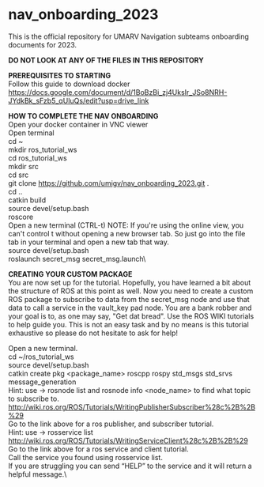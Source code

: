 # nav_onboarding_2023
This is the official repository for UMARV Navigation subteams onboarding documents for 2023. 

**DO NOT LOOK AT ANY OF THE FILES IN THIS REPOSITORY**

**PREREQUISITES TO STARTING**\
Follow this guide to download docker https://docs.google.com/document/d/1BoBzBi_zj4UksIr_JSo8NRH-JYdkBk_sFzb5_qUIuQs/edit?usp=drive_link

**HOW TO COMPLETE THE NAV ONBOARDING** \
Open your docker container in VNC viewer \
Open terminal\
cd ~\
mkdir ros_tutorial_ws\
cd ros_tutorial_ws\
mkdir src\
cd src\
git clone https://github.com/umigv/nav_onboarding_2023.git .\
cd ..\
catkin build\
source devel/setup.bash\
roscore\
Open a new terminal (CTRL-t) NOTE: If you're using the online view, you can't control t without opening a new browser tab. So just go into the file tab in your terminal and open a new tab that way. \
source devel/setup.bash\
roslaunch secret_msg secret_msg.launch\

**CREATING YOUR CUSTOM PACKAGE**\
You are now set up for the tutorial. Hopefully, you have learned a bit about the structure of ROS at this point as well. Now you need to create a custom ROS package to subscribe to data from the secret_msg node and use that data to call a service in the vault_key pad node. You are a bank robber and your goal is to, as one may say, "Get dat bread". Use the ROS WIKI tutorials to help guide you. This is not an easy task and by no means is this tutorial exhaustive so please do not hesitate to ask for help! 

Open a new terminal.\
cd ~/ros_tutorial_ws\
source devel/setup.bash\
catkin create pkg <package_name> roscpp rospy std_msgs std_srvs message_generation\
Hint: use -> rosnode list and rosnode info <node_name> to find what topic to subscribe to.\
http://wiki.ros.org/ROS/Tutorials/WritingPublisherSubscriber%28c%2B%2B%29 \
Go to the link above for a ros publisher, and subscriber tutorial.\
Hint: use -> rosservice list\
http://wiki.ros.org/ROS/Tutorials/WritingServiceClient%28c%2B%2B%29 \
Go to the link above for a ros service and client tutorial. \
Call the service you found using rosservice list.\
If you are struggling you can send “HELP” to the service and it will return a helpful message.\
